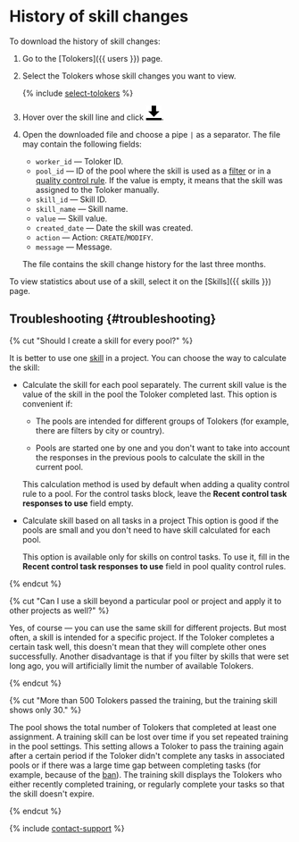 # History of skill changes

To download the history of skill changes:

1. Go to the [Tolokers]({{ users }}) page.

1. Select the Tolokers whose skill changes you want to view.

   {% include [select-tolokers](../_includes/select-tolokers.md) %}

1. Hover over the skill line and click ![](../_images/download.svg).

1. Open the downloaded file and choose a pipe `|` as a separator. The file may contain the following fields:

    - `worker_id` — Toloker ID.
    - `pool_id` — ID of the pool where the skill is used as a [filter](../../glossary.md#filtering) or in a [quality control rule](../../glossary.md#quality-control). If the value is empty, it means that the skill was assigned to the Toloker manually.
    - `skill_id` — Skill ID.
    - `skill_name` — Skill name.
    - `value` — Skill value.
    - `created_date` — Date the skill was created.
    - `action` — Action: `CREATE`/`MODIFY`.
    - `message` — Message.

    The file contains the skill change history for the last three months.

To view statistics about use of a skill, select it on the [Skills]({{ skills }}) page.

## Troubleshooting {#troubleshooting}

{% cut "Should I create a skill for every pool?" %}

It is better to use one [skill](../../glossary.md#skill) in a project. You can choose the way to calculate the skill:

- Calculate the skill for each pool separately. The current skill value is the value of the skill in the pool the Toloker completed last. This option is convenient if:

    - The pools are intended for different groups of Tolokers (for example, there are filters by city or country).

    - Pools are started one by one and you don't want to take into account the responses in the previous pools to calculate the skill in the current pool.

    This calculation method is used by default when adding a quality control rule to a pool. For the control tasks block, leave the **Recent control task responses to use** field empty.

- Calculate skill based on all tasks in a project This option is good if the pools are small and you don't need to have skill calculated for each pool.

    This option is available only for skills on control tasks. To use it, fill in the **Recent control task responses to use** field in pool quality control rules.

{% endcut %}

{% cut "Can I use a skill beyond a particular pool or project and apply it to other projects as well?" %}

Yes, of course — you can use the same skill for different projects. But most often, a skill is intended for a specific project. If the Toloker completes a certain task well, this doesn't mean that they will complete other ones successfully. Another disadvantage is that if you filter by skills that were set long ago, you will artificially limit the number of available Tolokers.

{% endcut %}

{% cut "More than 500 Tolokers passed the training, but the training skill shows only 30." %}

The pool shows the total number of Tolokers that completed at least one assignment. A training skill can be lost over time if you set repeated training in the pool settings. This setting allows a Toloker to pass the training again after a certain period if the Toloker didn't complete any tasks in associated pools or if there was a large time gap between completing tasks (for example, because of the [ban](../../glossary.md#banned-worker)). The training skill displays the Tolokers who either recently completed training, or regularly complete your tasks so that the skill doesn't expire.

{% endcut %}

{% include [contact-support](../_includes/contact-support-help.md) %}